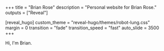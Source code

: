 +++
title = "Brian Rose"
description = "Personal website for Brian Rose."
outputs = ["Reveal"]

[reveal_hugo]
custom_theme = "reveal-hugo/themes/robot-lung.css"
margin = 0
transition = "fade"
transition_speed = "fast"
auto_slide = 3500
+++

Hi, I'm Brian.